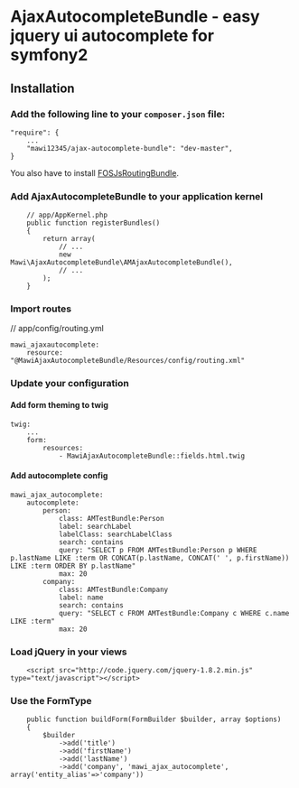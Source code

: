 AjaxAutocompleteBundle - easy jquery ui autocomplete for symfony2
===============================================


## Installation

### Add the following line to your  `composer.json` file:

```
"require": {
	...
	"mawi12345/ajax-autocomplete-bundle": "dev-master",
}
```

You also have to install [FOSJsRoutingBundle](https://github.com/FriendsOfSymfony/FOSJsRoutingBundle).

### Add AjaxAutocompleteBundle to your application kernel
```
    // app/AppKernel.php
    public function registerBundles()
    {
        return array(
            // ...
            new Mawi\AjaxAutocompleteBundle\AMAjaxAutocompleteBundle(),
            // ...
        );
    }
```

### Import routes

// app/config/routing.yml

```
mawi_ajaxautocomplete:
    resource: "@MawiAjaxAutocompleteBundle/Resources/config/routing.xml"
```

### Update your configuration

#### Add form theming to twig
```
twig:
    ...
    form:
        resources:
            - MawiAjaxAutocompleteBundle::fields.html.twig
```
#### Add autocomplete config
```
mawi_ajax_autocomplete:
    autocomplete:
        person:
            class: AMTestBundle:Person
            label: searchLabel
            labelClass: searchLabelClass
            search: contains
            query: "SELECT p FROM AMTestBundle:Person p WHERE p.lastName LIKE :term OR CONCAT(p.lastName, CONCAT(' ', p.firstName)) LIKE :term ORDER BY p.lastName"
            max: 20
        company:
            class: AMTestBundle:Company
            label: name
            search: contains
            query: "SELECT c FROM AMTestBundle:Company c WHERE c.name LIKE :term"
            max: 20
```

### Load jQuery in your views
```
    <script src="http://code.jquery.com/jquery-1.8.2.min.js" type="text/javascript"></script>
```
### Use the FormType
```
    public function buildForm(FormBuilder $builder, array $options)
    {
        $builder
			->add('title')
            ->add('firstName')
            ->add('lastName')
            ->add('company', 'mawi_ajax_autocomplete', array('entity_alias'=>'company'))
```

